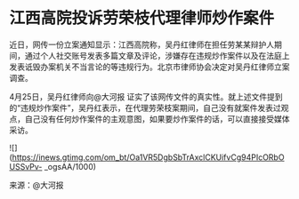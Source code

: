 # 江西高院投诉劳荣枝代理律师炒作案件

近日，网传一份立案通知显示：江西高院称，吴丹红律师在担任劳某某辩护人期间，通过个人社交账号发表多篇文章及评论，涉嫌存在违规炒作案件以及在法庭上发表诋毁办案机关不当言论的等违规行为。北京市律师协会决定对吴丹红律师立案调查。

4月25日，吴丹红律师向@大河报
证实了该网传文件的真实性。就上述文件提到的“违规炒作案件”，吴丹红表示，在代理劳荣枝案期间，自己没有就案件发表过观点，自己没有任何炒作案件的主观意图，如果要炒作案件的话，可以直接接受媒体采访。

![](https://inews.gtimg.com/om_bt/Oa1VR5DgbSbTrAxclCKUifvCg94PIcORbOUSSvPv-
_ogsAA/1000)

来源：@大河报

